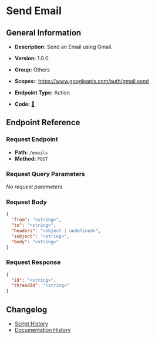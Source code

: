 # Send Email

## General Information

- **Description:** Send an Email using Gmail.

- **Version:** 1.0.0
- **Group:** Others
- **Scopes:**: https://www.googleapis.com/auth/gmail.send
- **Endpoint Type:** Action
- **Code:** [🔗](https://github.com/NangoHQ/integration-templates/tree/main/integrations/google-mail/actions/send-email.ts)


## Endpoint Reference

### Request Endpoint

- **Path:** `/emails`
- **Method:** `POST`

### Request Query Parameters

_No request parameters_

### Request Body

```json
{
  "from": "<string>",
  "to": "<string>",
  "headers": "<object | undefined>",
  "subject": "<string>",
  "body": "<string>"
}
```

### Request Response

```json
{
  "id": "<string>",
  "threadId": "<string>"
}
```

## Changelog

- [Script History](https://github.com/NangoHQ/integration-templates/commits/main/integrations/google-mail/actions/send-email.ts)
- [Documentation History](https://github.com/NangoHQ/integration-templates/commits/main/integrations/google-mail/actions/send-email.md)

<!-- END  GENERATED CONTENT -->

